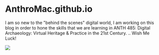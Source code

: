 # AnthroMac.github.io
<html>
<head>
	<title>Digital Archaeology Endeavors</title>
	<meta charset="utf-8"/>
	<link rel="stylesheet" type="text/css" href="main.css">
</head>
<p> I am so new to the "behind the scenes" digital world, I am working on this blog in order to hone the skills that we are learning in ANTH 485: Digital Archaeology: Virtual Heritage & Practice in the 21st Century. .. Wish Me Luck! </p>

<img src="https://pixabay.com/en/stones-skull-skeleton-dead-death-943409/"> 

